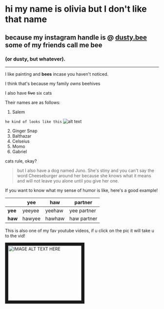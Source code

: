 # hi my name is olivia but I don't like that name
## because my instagram handle is @ [dusty.bee](https://www.instagram.com/dusty.bee/)  some of my friends call me bee
### (or dusty, but whatever).
**********
I like painting and **bees** incase you haven't noticed.

I think that's because my family *owns* beehives

I also have ~~five~~ six cats

Their names are as follows:
1. Salem

``` he kind of looks like this ```
![alt text](https://www.meme-arsenal.com/memes/b8f3632522b1e2e0649c68aa75b3e178.jpg "him is a good boi")

2. Ginger Snap
3. Balthazar
4. Celseius 
5. Momo
6. Gabriel

cats rule, okay?

> but I also have a dog named Juno. She's stiny and you can't say the word Cheeseburger around her because she knows what it means and will not leave you alone until you give her one.

If you want to know what my sense of humor is like, here's a good example!

|         | **yee** | **haw** | **partner** |
|---------|---------|---------|-------------|
| **yee** | yeeyee  | yeehaw  | yee partner |
| **haw** | hawyee  | hawhaw  | haw partner |

This is also one of my fav youtube videos, if u click on the pic it will take u to the vid!

<a href="http://www.youtube.com/watch?feature=player_embedded&v=GpPOMrQGzbk
" target="_blank"><img src="http://img.youtube.com/vi/GpPOMrQGzbk/0.jpg" 
alt="IMAGE ALT TEXT HERE" width="240" height="180" border="10" /></a>
